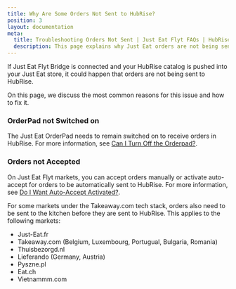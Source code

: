 ```yaml
---
title: Why Are Some Orders Not Sent to HubRise?
position: 3
layout: documentation
meta:
  title: Troubleshooting Orders Not Sent | Just Eat Flyt FAQs | HubRise
  description: This page explains why Just Eat orders are not being sent to HubRise and how to fix the issue.
---
```


If Just Eat Flyt Bridge is connected and your HubRise catalog is pushed into your Just Eat store, it could happen that orders are not being sent to HubRise.

On this page, we discuss the most common reasons for this issue and how to fix it.

### OrderPad not Switched on

The Just Eat OrderPad needs to remain switched on to receive orders in HubRise. For more information, see [Can I Turn Off the Orderpad?](/apps/just-eat-flyt/faqs/auto-accept/).

### Orders not Accepted

On Just Eat Flyt markets, you can accept orders manually or activate auto-accept for orders to be automatically sent to HubRise. For more information, see [Do I Want Auto-Accept Activated?](/apps/just-eat-flyt/faqs/auto-accept/).

For some markets under the Takeaway.com tech stack, orders also need to be sent to the kitchen before they are sent to HubRise. This applies to the following markets:

- Just-Eat.fr
- Takeaway.com (Belgium, Luxembourg, Portugual, Bulgaria, Romania)
- Thuisbezorgd.nl
- Lieferando (Germany, Austria)
- Pyszne.pl
- Eat.ch
- Vietnammm.com
